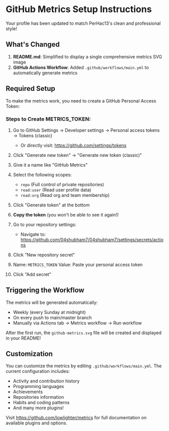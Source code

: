 # GitHub Metrics Setup Instructions

Your profile has been updated to match PerHac13's clean and professional style! 

## What's Changed

1. **README.md**: Simplified to display a single comprehensive metrics SVG image
2. **GitHub Actions Workflow**: Added `.github/workflows/main.yml` to automatically generate metrics

## Required Setup

To make the metrics work, you need to create a GitHub Personal Access Token:

### Steps to Create METRICS_TOKEN:

1. Go to GitHub Settings → Developer settings → Personal access tokens → Tokens (classic)
   - Or directly visit: https://github.com/settings/tokens

2. Click "Generate new token" → "Generate new token (classic)"

3. Give it a name like "GitHub Metrics"

4. Select the following scopes:
   - `repo` (Full control of private repositories)
   - `read:user` (Read user profile data)
   - `read:org` (Read org and team membership)

5. Click "Generate token" at the bottom

6. **Copy the token** (you won't be able to see it again!)

7. Go to your repository settings:
   - Navigate to: https://github.com/04shubham7/04shubham7/settings/secrets/actions
   
8. Click "New repository secret"

9. Name: `METRICS_TOKEN`
   Value: Paste your personal access token

10. Click "Add secret"

## Triggering the Workflow

The metrics will be generated automatically:
- Weekly (every Sunday at midnight)
- On every push to main/master branch
- Manually via Actions tab → Metrics workflow → Run workflow

After the first run, the `github-metrics.svg` file will be created and displayed in your README!

## Customization

You can customize the metrics by editing `.github/workflows/main.yml`. The current configuration includes:
- Activity and contribution history
- Programming languages
- Achievements
- Repositories information
- Habits and coding patterns
- And many more plugins!

Visit https://github.com/lowlighter/metrics for full documentation on available plugins and options.
